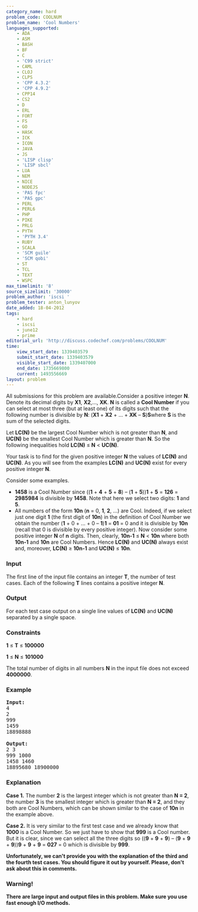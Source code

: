 ```yaml
---
category_name: hard
problem_code: COOLNUM
problem_name: 'Cool Numbers'
languages_supported:
    - ADA
    - ASM
    - BASH
    - BF
    - C
    - 'C99 strict'
    - CAML
    - CLOJ
    - CLPS
    - 'CPP 4.3.2'
    - 'CPP 4.9.2'
    - CPP14
    - CS2
    - D
    - ERL
    - FORT
    - FS
    - GO
    - HASK
    - ICK
    - ICON
    - JAVA
    - JS
    - 'LISP clisp'
    - 'LISP sbcl'
    - LUA
    - NEM
    - NICE
    - NODEJS
    - 'PAS fpc'
    - 'PAS gpc'
    - PERL
    - PERL6
    - PHP
    - PIKE
    - PRLG
    - PYTH
    - 'PYTH 3.4'
    - RUBY
    - SCALA
    - 'SCM guile'
    - 'SCM qobi'
    - ST
    - TCL
    - TEXT
    - WSPC
max_timelimit: '8'
source_sizelimit: '30000'
problem_author: 'iscsi '
problem_tester: anton_lunyov
date_added: 18-04-2012
tags:
    - hard
    - iscsi
    - june12
    - prime
editorial_url: 'http://discuss.codechef.com/problems/COOLNUM'
time:
    view_start_date: 1339403579
    submit_start_date: 1339403579
    visible_start_date: 1339407000
    end_date: 1735669800
    current: 1493556669
layout: problem
---
```

All submissions for this problem are available.Consider a positive integer **N**. Denote its decimal digits by **X1**, **X2**,..., **XK**. **N** is called a **Cool Number** if you can select at most three (but at least one) of its digits such that the following number is divisible by **N**: (**X1** + **X2** + ... + **XK** – **S**)**S**where **S** is the sum of the selected digits.

Let **LC(N)** be the largest Cool Number which is not greater than **N**, and **UC(N)** be the smallest Cool Number which is greater than **N**. So the following inequalities hold **LC(N)** ≤ **N** < **UC(N)**.

Your task is to find for the given positive integer **N** the values of **LC(N)** and **UC(N)**. As you will see from the examples **LC(N)** and **UC(N)** exist for every positive integer **N**.

Consider some examples.

- **1458** is a Cool Number since ((**1** + **4** + **5** + **8**) – (**1** + **5**))**1** + **5** = **126** = **2985984** is divisible by **1458**. Note that here we select two digits: **1** and **5**.
- All numbers of the form **10n** (**n** = 0, **1**, **2**, ...) are Cool. Indeed, if we select just one digit **1** (the first digit of **10n**) in the definition of Cool Number we obtain the number (**1** + 0 + ... + 0 – **1**)**1** = **01** = 0 and it is divisible by **10n** (recall that 0 is divisible by every positive integer). Now consider some positive integer **N** of **n** digits. Then, clearly, **10n-1** ≤ **N** < **10n** where both **10n-1** and **10n** are Cool Numbers. Hence **LC(N)** and **UC(N)** always exist and, moreover, **LC(N)** ≥ **10n-1** and **UC(N)** ≤ **10n**.

### Input

The first line of the input file contains an integer **T**, the number of test cases. Each of the following **T** lines contains a positive integer **N**.

### Output

For each test case output on a single line values of **LC(N)** and **UC(N)** separated by a single space.

### Constraints 

**1** ≤ **T** ≤ **100000**

**1** ≤ **N** ≤ **101000**

The total number of digits in all numbers **N** in the input file does not exceed **4000000**.

### Example

<pre>
<b>Input:</b>
4
2
999
1459
18898888

<b>Output:</b>
2 3
999 1000
1458 1460
18895680 18900000
</pre>
### Explanation

**Case 1.** The number **2** is the largest integer which is not greater than **N = 2**, the number **3** is the smallest integer which is greater than **N = 2**, and they both are Cool Numbers, which can be shown similar to the case of **10n** in the example above.

**Case 2.** It is very similar to the first test case and we already know that **1000** is a Cool Number. So we just have to show that **999** is a Cool number. But it is clear, since we can select all the three digits so ((**9** + **9** + **9**) – (**9** + **9** + **9**))**9** + **9** + **9** = **027** = 0 which is divisible by **999**.

**Unfortunately, we can't provide you with the explanation of the third and the fourth test cases. You should figure it out by yourself. Please, don't ask about this in comments.**

### Warning!

**There are large input and output files in this problem. Make sure you use fast enough I/O methods.**

